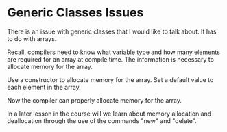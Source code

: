 # Generic Classes Issues

There is an issue with generic classes that I would like to talk about. It has to do with arrays.

Recall, compilers need to know what variable type and how many elements are required for an array at compile time. The information is necessary to allocate memory for the array.

Use a constructor to allocate memory for the array. Set a default value to each element in the array.

Now the compiler can properly allocate memory for the array.

In a later lesson in the course will we learn about memory allocation and deallocation through the use of the commands "new" and "delete".

